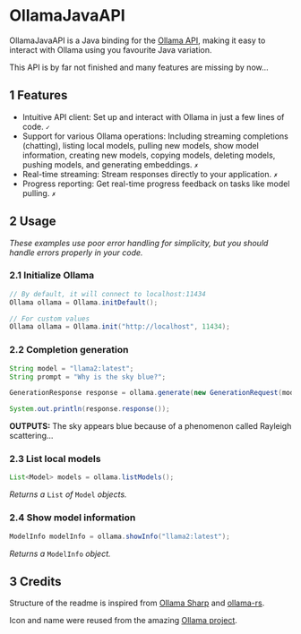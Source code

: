 # OllamaJavaAPI

OllamaJavaAPI is a Java binding for the [Ollama API](https://github.com/jmorganca/ollama/blob/main/docs/api.md), making it easy to interact with Ollama using you favourite Java variation.

This API is by far not finished and many features are missing by now...

## 1 Features

- Intuitive API client: Set up and interact with Ollama in just a few lines of code. `✓`
- Support for various Ollama operations: Including streaming completions (chatting), listing local models, pulling new models, show model information, creating new models, copying models, deleting models, pushing models, and generating embeddings. `✗`
- Real-time streaming: Stream responses directly to your application. `✗`
- Progress reporting: Get real-time progress feedback on tasks like model pulling. `✗`

## 2 Usage

*These examples use poor error handling for simplicity, but you should handle errors properly in your code.*

### 2.1 Initialize Ollama

```java
// By default, it will connect to localhost:11434
Ollama ollama = Ollama.initDefault();

// For custom values
Ollama ollama = Ollama.init("http://localhost", 11434);
```

### 2.2 Completion generation

```java
String model = "llama2:latest";
String prompt = "Why is the sky blue?";

GenerationResponse response = ollama.generate(new GenerationRequest(model, prompt));

System.out.println(response.response());
```

**OUTPUTS:** The sky appears blue because of a phenomenon called Rayleigh scattering...

### 2.3 List local models

```java
List<Model> models = ollama.listModels();
```

*Returns a* `List` *of* `Model` *objects.*

### 2.4 Show model information

```java
ModelInfo modelInfo = ollama.showInfo("llama2:latest");
```

*Returns a* `ModelInfo` *object.*

## 3 Credits

Structure of the readme is inspired from [Ollama Sharp](https://github.com/awaescher/OllamaSharp) and [ollama-rs](https://github.com/pepperoni21/ollama-rs).

Icon and name were reused from the amazing [Ollama project](https://github.com/jmorganca/ollama).